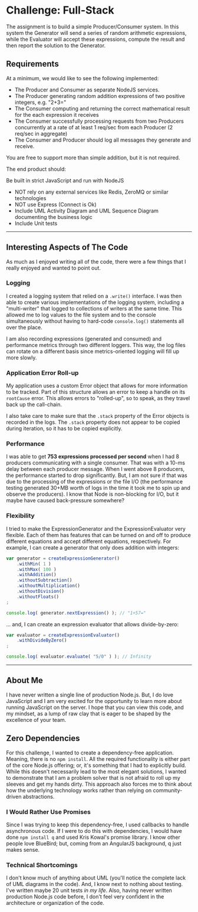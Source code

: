
# Challenge: Full-Stack

The assignment is to build a simple Producer/Consumer system. In this system 
the Generator will send a series of random arithmetic expressions, while the 
Evaluator will accept these expressions, compute the result and then report 
the solution to the Generator.


## Requirements

At a minimum, we would like to see the following implemented:

* The Producer and Consumer as separate NodeJS services.
* The Producer generating random addition expressions of two positive 
  integers, e.g. "2+3="
* The Consumer computing and returning the correct mathematical result for 
  the each expression it receives
* The Consumer successfully processing requests from two Producers 
  concurrently at a rate of at least 1 req/sec from each Producer 
  (2 req/sec in aggregate)
* The Consumer and Producer should log all messages they generate and receive.

You are free to support more than simple addition, but it is not required.

The end product should:

Be built in strict JavaScript and run with NodeJS

* NOT rely on any external services like Redis, ZeroMQ or similar technologies
* NOT use Express (Connect is Ok)
* Include UML Activity Diagram and UML Sequence Diagram documenting the business logic
* Include Unit tests


----


## Interesting Aspects of The Code

As much as I enjoyed writing all of the code, there were a few things that I really 
enjoyed and wanted to point out.

### Logging

I created a logging system that relied on a `.write()` interface. I was then able to 
create various implementations of the logging system, including a "multi-writer" that
logged to collections of writers at the same time. This allowed me to log values to the
file system and to the console simultaneously without having to hard-code `console.log()`
statements all over the place.

I am also recording expressions (generated and consumed) and performance metrics through
two different loggers. This way, the log files can rotate on a different basis since 
metrics-oriented logging will fill up more slowly.

### Application Error Roll-up

My application uses a custom Error object that allows for more information to be tracked.
Part of this structure allows an error to keep a handle on its `rootCause` error. This 
allows errors to "rolled-up", so to speak, as they travel back up the call-chain.

I also take care to make sure that the `.stack` property of the Error objects is recorded
in the logs. The `.stack` property does not appear to be copied during iteration, so it 
has to be copied explicitly.

### Performance

I was able to get **753 expressions processed per second** when I had 8 producers 
communicating with a single consumer. That was with a 10-ms delay between each producer
message. When I went above 8 producers, the performance started to drop significantly.
But, I am not sure if that was due to the processing of the expressions or the file I/O 
(the performance testing generated 30+MB worth of logs in the time it took me to spin 
up and observe the producers). I know that Node is non-blocking for I/O, but it maybe
have caused back-pressure somewhere?

### Flexibility

I tried to make the ExpressionGenerator and the ExpressionEvaluator very flexible. Each 
of them has features that can be turned on and off to produce different equations and 
accept different equations, respectively. For example, I can create a generator that only
does addition with integers:

```js
var generator = createExpressionGenerator()
	.withMin( 1 )
	.withMax( 100 )
	.withAddition()
	.withoutSubtraction()
	.withoutMultiplication()
	.withoutDivision()
	.withoutFloats()
;

console.log( generator.nextExpression() ); // "1+57="
```

... and, I can create an expression evaluator that allows divide-by-zero:

```js
var evaluator = createExpressionEvaluator()
	.withDivideByZero()
;

console.log( evaluator.evaluate( "5/0" ) ); // Infinity
```


----


## About Me

I have never written a single line of production Node.js. But, I do love JavaScript and
I am very excited for the opportunity to learn more about running JavaScript on the 
server. I hope that you can view this code, and my mindset, as a lump of raw clay that is
eager to be shaped by the excellence of your team.

## Zero Dependencies

For this challenge, I wanted to create a dependency-free application. Meaning, there is
no `npm install`. All the required functionality is either part of the core Node.js 
offering; or, it's something that I had to explicitly build. While this doesn't 
necessarily lead to the most elegant solutions, I wanted to demonstrate that I am a 
problem solver that is not afraid to roll up my sleeves and get my hands dirty. This 
approach also forces me to think about how the underlying technology works rather than 
relying on community-driven abstractions.

### I Would Rather Use Promises

Since I was trying to keep this dependency-free, I used callbacks to handle asynchronous 
code. If I were to do this with dependencies, I would have done `npm install q` and used
Kris Kowal's promise library. I know other people love BlueBird; but, coming from an 
AngularJS background, q just makes sense.

### Technical Shortcomings

I don't know much of anything about UML (you'll notice the complete lack of UML diagrams
in the code). And, I know next to nothing about testing. I've written maybe 20 unit tests
_in my life_. Also, having never written production Node.js code before, I don't feel 
very confident in the architecture or organization of the code.


